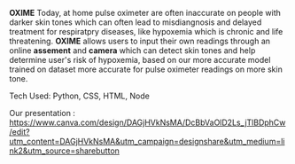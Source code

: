 **OXIME**
Today, at home pulse oximeter are often inaccurate on people with darker skin tones which can often lead to 
misdiangnosis and delayed treatment for respiratpry diseases, like hypoxemia which is chronic and life threatening.
**OXIME** allows users to input their own readings through an online **assement** and **camera** which can detect skin tones and 
help determine user's risk of hypoxemia, based on our more accurate model trained on dataset more accurate for pulse oximeter 
readings on more skin tone.

Tech Used: Python, CSS, HTML, Node

Our presentation : https://www.canva.com/design/DAGjHVkNsMA/DcBbVaOlD2Ls_jTlBDphCw/edit?utm_content=DAGjHVkNsMA&utm_campaign=designshare&utm_medium=link2&utm_source=sharebutton 
